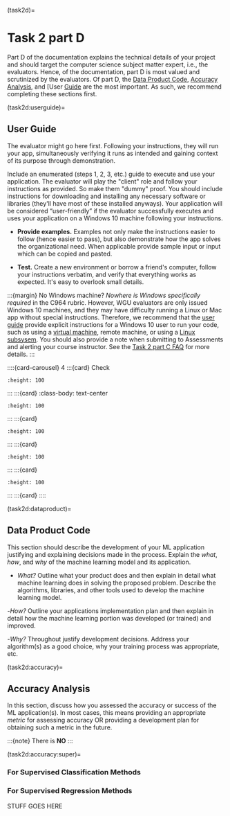 (task2d)=
# Task 2 part D 
Part D of the documentation explains the technical details of your project and should target the computer science subject matter expert, i.e., the evaluators. Hence, of the documentation, part D is most valued and scrutinized by the evaluators. Of part D, the [Data Product Code](task2d:dataproduct), [Accuracy Analysis](task2d:accuracy), and [User [Guide](task2d:userguide) are the most important. As such, we recommend completing these sections first.

(task2d:userguide)=
## User Guide

The evaluator might go here first. Following your instructions, they will run your app, simultaneously verifying it runs as intended and gaining context of its purpose through demonstration. 

Include an enumerated (steps 1, 2, 3, etc.) guide to execute and use your application. The evaluator will play the "client" role and follow your instructions as provided. So make them "dummy" proof. You should include instructions for downloading and installing any necessary software or libraries (they'll have most of these installed anyways). Your application will be considered “user-friendly” if the evaluator successfully executes and uses your application on a Windows 10 machine following your instructions.

- **Provide examples.** Examples not only make the instructions easier to follow (hence easier to pass), but also demonstrate how the app solves the organizational need. When applicable provide sample input or input which can be copied and pasted. 

- **Test.** Create a new environment or borrow a friend's computer, follow your instructions verbatim, and verify that everything works as expected. It's easy to overlook small details.

<!-- FIX THIS FAQ link: [Task 2 part C FAQ](task2c:FAQ) -->

:::{margin} No Windows machine?
*Nowhere is Windows specifically required* in the C964 rubric. However, WGU evaluators are only issued Windows 10 machines, and they may have difficulty running a Linux or Mac app without special instructions. Therefore, we recommend that the [user guide](task2_doc:userguide) provide explicit instructions for a Windows 10 user to run your code, such as using a [virtual machine](https://ubuntu.com/tutorials/how-to-run-ubuntu-desktop-on-a-virtual-machine-using-virtualbox#1-overview), remote machine, or using a [Linux subsysem](https://ubuntu.com/tutorials/install-ubuntu-on-wsl2-on-windows-10#1-overview). You should also provide a note when submitting to Assessments and alerting your course instructor. See the [Task 2 part C FAQ](task2c:faq:linux) for more details.
:::

::::{card-carousel} 4
:::{card}
Check
```{image} ./url_images/user_guide/user_guide1.png
:height: 100
```
:::
:::{card}
:class-body: text-center
```{image} ./url_images/user_guide/user_guide2.png
:height: 100
```
:::
:::{card}
```{image} ./url_images/user_guide/user_guide3.png
:height: 100
```
:::
:::{card}
```{image} ./url_images/user_guide/user_guide4.png
:height: 100
```
:::
:::{card}
```{image} ./url_images/user_guide/user_guide5.png
:height: 100
```
:::
:::{card}
::::

(task2d:dataproduct)=
## Data Product Code

This section should describe the development of your ML application justifying and explaining decisions made in the process. Explain the *what*, *how*, and *why* of the machine learning model and its application.

- *What?* Outline what your product does and then explain in detail what machine learning does in solving the proposed problem. Describe the algorithms, libraries, and other tools used to develop the machine learning model.

-*How?* Outline your applications implementation plan and then explain in detail how the machine learning portion was developed (or trained) and improved. 

-*Why?* Throughout justify development decisions. Address your algorithm(s) as a  good choice, why your training process was appropriate, etc.  

(task2d:accuracy)=
## Accuracy Analysis

In this section, discuss how you assessed the accuracy or success of the ML application(s). In most cases, this means providing an appropriate *metric* for assessing accuracy OR providing a development plan for obtaining such a metric in the future.

:::{note}
There is **NO** 
:::

(task2d:accuracy:super)=
### For Supervised Classification Methods

### For Supervised Regression Methods

STUFF GOES HERE